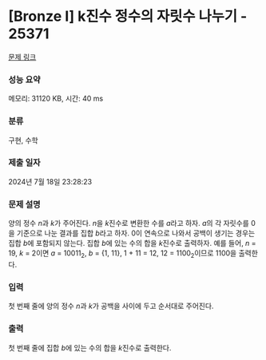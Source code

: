 # [Bronze I] k진수 정수의 자릿수 나누기 - 25371 

[문제 링크](https://www.acmicpc.net/problem/25371) 

### 성능 요약

메모리: 31120 KB, 시간: 40 ms

### 분류

구현, 수학

### 제출 일자

2024년 7월 18일 23:28:23

### 문제 설명

<p>양의 정수 <em>n</em>과 <em>k</em>가 주어진다. <em>n</em>을 <em>k</em>진수로 변환한 수를 <em>a</em>라고 하자. <em>a</em>의 각 자릿수를 0을 기준으로 나눈 결과를 집합 <em>b</em>라고 하자. 0이 연속으로 나와서 공백이 생기는 경우는 집합 <em>b</em>에 포함되지 않는다. 집합 <em>b</em>에 있는 수의 합을 <em>k</em>진수로 출력하자. 예를 들어, <em>n</em> = 19, <em>k</em> = 2이면 <em>a</em> = 10011<sub>2</sub>, <em>b</em> = {1, 11}, 1 + 11 = 12, 12 = 1100<sub>2</sub>이므로 1100을 출력한다.</p>

### 입력 

 <p>첫 번째 줄에 양의 정수 <em>n</em>과 <em>k</em>가 공백을 사이에 두고 순서대로 주어진다.</p>

### 출력 

 <p>첫 번째 줄에 집합 <em>b</em>에 있는 수의 합을 <em>k</em>진수로 출력한다.</p>

